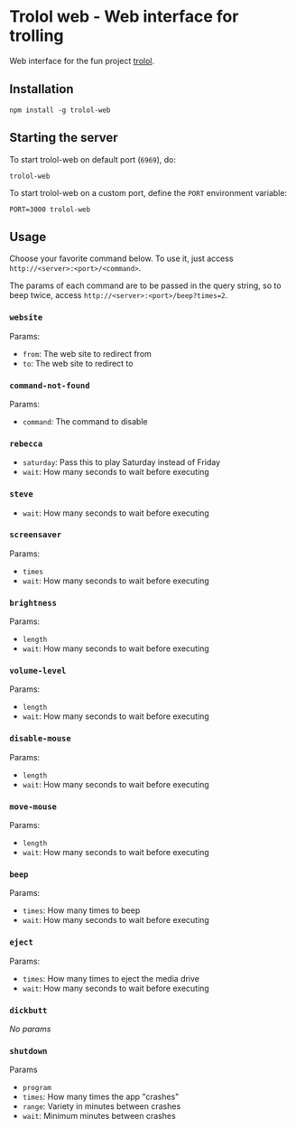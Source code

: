# Trolol web - Web interface for trolling
Web interface for the fun project [trolol](https://github.com/ukupat/trolol).

## Installation
```
npm install -g trolol-web
```

## Starting the server
To start trolol-web on default port (`6969`), do:

```
trolol-web
```

To start trolol-web on a custom port, define the `PORT` environment variable:

```
PORT=3000 trolol-web
```

## Usage
Choose your favorite command below. To use it, just access `http://<server>:<port>/<command>`.

The params of each command are to be passed in the query string,
so to beep twice, access `http://<server>:<port>/beep?times=2`.  

### `website`
Params:
- `from`: The web site to redirect from
- `to`: The web site to redirect to

### `command-not-found`
Params:
- `command`: The command to disable

### `rebecca`
- `saturday`: Pass this to play Saturday instead of Friday
- `wait`: How many seconds to wait before executing

### `steve`
- `wait`: How many seconds to wait before executing

### `screensaver`
Params:
- `times`
- `wait`: How many seconds to wait before executing

### `brightness`
Params:
- `length`
- `wait`: How many seconds to wait before executing

### `volume-level`
Params:
- `length`
- `wait`: How many seconds to wait before executing

### `disable-mouse`
Params:
- `length`
- `wait`: How many seconds to wait before executing

### `move-mouse`
Params:
- `length`
- `wait`: How many seconds to wait before executing

### `beep`
Params:
- `times`: How many times to beep
- `wait`: How many seconds to wait before executing

### `eject`
Params:
- `times`: How many times to eject the media drive
- `wait`: How many seconds to wait before executing

### `dickbutt`
*No params*

### `shutdown`
Params
- `program`
- `times`: How many times the app "crashes"
- `range`: Variety in minutes between crashes
- `wait`: Minimum minutes between crashes